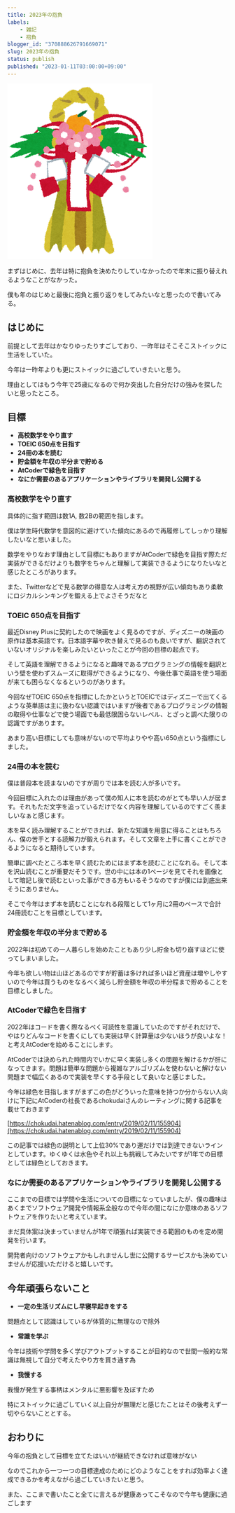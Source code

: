 ```yaml
---
title: 2023年の抱負
labels:
    - 雑記
    - 抱負
blogger_id: "370888626791669071"
slug: 2023年の抱負
status: publish
published: "2023-01-11T03:00:00+09:00"
---
```

[![](images/fa6c02e31866.jpg)](images/fa6c02e31866.jpg)

まずはじめに、去年は特に抱負を決めたりしていなかったので年末に振り替えれるようなことがなかった。

僕も年のはじめと最後に抱負と振り返りをしてみたいなと思ったので書いてみる。

## はじめに

前提として去年はかなりゆったりすごしており、一昨年はそこそこストイックに生活をしていた。

今年は一昨年よりも更にストイックに過ごしていきたいと思う。

理由としてはもう今年で25歳になるので何か突出した自分だけの強みを探したいと思ったところ。

## 目標

- **高校数学をやり直す**
- **TOEIC 650点を目指す**
- **24冊の本を読む**
- **貯金額を年収の半分まで貯める**
- **AtCoderで緑色を目指す**
- **なにか需要のあるアプリケーションやライブラリを開発し公開する**

### 高校数学をやり直す

具体的に指す範囲は数1A, 数2Bの範囲を指します。

僕は学生時代数学を意図的に避けていた傾向にあるので再履修してしっかり理解したいなと思いました。

数学をやりなおす理由として目標にもありますがAtCoderで緑色を目指す際ただ実装ができるだけよりも数字をちゃんと理解して実装できるようになりたいなと感じたところがあります。

また、Twitterなどで見る数学の得意な人は考え方の視野が広い傾向もあり柔軟にロジカルシンキングを鍛える上でよさそうだなと

### TOEIC 650点を目指す

最近Disney Plusに契約したので映画をよく見るのですが、ディズニーの映画の原作は基本英語です。日本語字幕や吹き替えで見るのも良いですが、翻訳されていないオリジナルを楽しみたいといったことが今回の目標の起点です。

そして英語を理解できるようになると趣味であるプログラミングの情報を翻訳という壁を使わずスムーズに取得ができるようになり、今後仕事で英語を使う場面が来ても困らなくなるというのがあります。

今回なぜTOEIC 650点を指標にしたかというとTOEICではディズニーで出てくるような英単語は主に扱わない認識ではいますが後者であるプログラミングの情報の取得や仕事などで使う場面でも最低限困らないレベル、とざっと調べた限りの認識ですがあります。

あまり高い目標にしても意味がないので平均よりやや高い650点という指標にしました。

### 24冊の本を読む

僕は普段本を読まないのですが周りでは本を読む人が多いです。

今回目標に入れたのは理由があって僕の知人に本を読むのがとても早い人が居ます。それもただ文字を追っているだけでなく内容を理解しているのですごく羨ましいなぁと感じます。

本を早く読み理解することができれば、新たな知識を用意に得ることはもちろん、僕の苦手とする読解力が鍛えられます。そして文章を上手に書くことができるようになると期待しています。

簡単に調べたところ本を早く読むためにはまず本を読むことになれる。そして本を沢山読むことが重要だそうです。世の中には本の1ページを見てそれを画像として暗記し後で読むといった事ができる方もいるそうなのですが僕には到底出来そうにありません。

そこで今年はまず本を読むことになれる段階として1ヶ月に2冊のペースで合計24冊読むことを目標としています。

### 貯金額を年収の半分まで貯める

2022年は初めての一人暮らしを始めたこともあり少し貯金も切り崩すほどに使ってしまいました。

今年も欲しい物は山ほどあるのですが貯蓄は多ければ多いほど資産は増やしやすいので今年は買うものをなるべく減らし貯金額を年収の半分程まで貯めることを目標としました。

### AtCoderで緑色を目指す

2022年はコードを書く際なるべく可読性を意識していたのですがそれだけで、やはりどんなコードを書くにしても実装は早く計算量は少ないほうが良いよな！と考えAtCoderを始めることにします。

AtCoderでは決められた時間内でいかに早く実装し多くの問題を解けるかが肝になってきます。問題は簡単な問題から複雑なアルゴリズムを使わないと解けない問題まで幅広くあるので実装を早くする手段として良いなと感じました。

今年は緑色を目指しますがまずこの色がどういった意味を持つか分からない人向けに下記にAtCoderの社長であるchokudaiさんのレーティングに関する記事を載せておきます

[https://chokudai.hatenablog.com/entry/2019/02/11/155904](https://chokudai.hatenablog.com/entry/2019/02/11/155904)

この記事では緑色の説明として上位30%であり運だけでは到達できないラインとしています。ゆくゆくは水色やそれ以上も挑戦してみたいですが1年での目標としては緑色としておきます。

### なにか需要のあるアプリケーションやライブラリを開発し公開する

ここまでの目標では学問や生活についての目標になっていましたが、僕の趣味はあくまでソフトウェア開発や情報系全般なので今年の間になにか意味のあるソフトウェアを作りたいと考えています。

まだ具体案は決まっていませんが1年で頑張れば実装できる範囲のものを定め開発を行います。

開発者向けのソフトウェアかもしれませんし世に公開するサービスかも決めていませんが応援いただけると嬉しいです。

## 今年頑張らないこと

- **一定の生活リズムにし早寝早起きをする**

問題点として認識はしているが体質的に無理なので除外

- **常識を学ぶ**

今年は技術や学問を多く学びアウトプットすることが目的なので世間一般的な常識は無視して自分で考えたやり方を貫き通す為

- **我慢する**

我慢が発生する事柄はメンタルに悪影響を及ぼすため

特にストイックに過ごしていく以上自分が無理だと感じたことはその後考えず一切やらないこととする。

## おわりに

今年の抱負として目標を立てたはいいが継続できなければ意味がない

なのでこれから一つ一つの目標達成のためにどのようなことをすれば効率よく達成できるかを考えながら過ごしていきたいと思う。

また、ここまで書いたこと全てに言えるが健康あってこそなので今年も健康に過ごします
